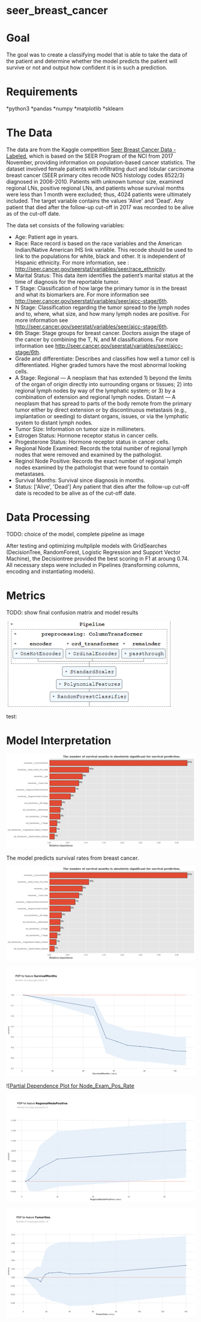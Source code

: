 # seer_breast_cancer

# Goal
The goal was to create a classifying model that is able to take the data of the patient and determine whether the model predicts the patient will survive or not and output how confident it is in such a prediction.

# Requirements
*python3
*pandas
*numpy
*matplotlib
*sklearn


# The Data
The data are from the Kaggle competition [Seer Breast Cancer Data - Labeled]([https://link-url-here.org](https://www.kaggle.com/datasets/reihanenamdari/breast-cancer)), which is based on the SEER Program of the NCI from 2017 November, providing information on population-based cancer statistics. The dataset involved female patients with infiltrating duct and lobular carcinoma breast cancer (SEER primary cites recode NOS histology codes 8522/3) diagnosed in 2006-2010. Patients with unknown tumour size, examined regional LNs, positive regional LNs, and patients whose survival months were less than 1 month were excluded; thus, 4024 patients were ultimately included.
The target variable contains the values 'Alive' and 'Dead'. Any patient that died after the follow-up cut-off in 2017 was recorded to be alive as of the cut-off date. 

The data set consists of the following variables:

* Age: Patient age in years.
* Race: Race record is based on the race variables and the American Indian/Native American IHS link variable. This recode should be used to link to the populations for white, black and other. It is independent of Hispanic ethnicity. For more information, see : http://seer.cancer.gov/seerstat/variables/seer/race_ethnicity.
* Marital Status: This data item identifies the patient’s marital status at the time of diagnosis for the reportable tumor.
* T Stage: Classification of how large the primary tumor is in the breast and what its biomarkers are. For more information see http://seer.cancer.gov/seerstat/variables/seer/ajcc-stage/6th.
* N Stage: Classification regarding the tumor spread to the lymph nodes and to, where, what size, and how many lymph nodes are positive. For more information see http://seer.cancer.gov/seerstat/variables/seer/ajcc-stage/6th.
* 6th Stage: Stage groups for breast cancer. Doctors assign the stage of the cancer by combining the T, N, and M classifications. For more information see http://seer.cancer.gov/seerstat/variables/seer/ajcc-stage/6th.
* Grade and differentiate: Describes and classifies how well a tumor cell is differentiated. Higher graded tumors have the most abnormal looking cells.
* A Stage: Regional — A neoplasm that has extended 1) beyond the limits of the organ of origin directly into surrounding organs or tissues; 2) into regional lymph nodes by way of the lymphatic system; or 3) by a combination of extension and regional lymph nodes. 
Distant — A neoplasm that has spread to parts of the body remote from the primary tumor either by direct extension or by discontinuous metastasis (e.g., implantation or seeding) to distant organs, issues, or via the lymphatic system to distant lymph nodes.
* Tumor Size: Information on tumor size in millimeters.
* Estrogen Status: Hormone receptor status in cancer cells.
* Progesterone Status: Hormone receptor status in cancer cells.
* Regional Node Examined: Records the total number of regional lymph nodes that were removed and examined by the pathologist.
* Reginol Node Positive: Records the exact number of regional lymph nodes examined by the pathologist that were found to contain metastases. 
* Survival Months: Survival since diagnosis in months.
* Status: ['Alive', 'Dead'] Any patient that dies after the follow-up cut-off date is recoded to be alive as of the cut-off date.


# Data Processing
TODO: choice of the model, complete pipeline as image

After testing and optimizing multpliple models with GridSearches (DecisionTree, RandomForest, Logistic Regression and Support Vector Machine), the Decisiontree provided the best scoring in F1 at aroung 0.74.
All necessary steps were included in Pipelines (transforming columns, encoding and instantiating models).




# Metrics
TODO: show final confusion matrix and model results

![alt text](pipeline.png)

test:
  
# Model Interpretation

![Proportions of features for prediction](feature_importances.png)

The model predicts survival rates from breast cancer.

![Proportions of features for prediction](feature_importances.png)

![Partial Dependence Plot for SurvivalMonths](pdp_survivalmonths.png)

![[Partial Dependence Plot for Node_Exam_Pos_Rate](pdp_node_exam_pos_rate.png)

![Partial Dependence Plot for RegionalNodePositive](pdp_regionalnodepositive.png)

![Partial Dependence Plot for TumorSize](pdp_tumor_size.png)
